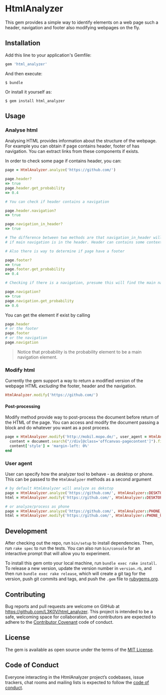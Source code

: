 # HtmlAnalyzer

This gem provides a simple way to identify elements on a web page such a header, navigation and footer also modifying webpages on the fly.

## Installation

Add this line to your application's Gemfile:

```ruby
gem 'html_analyzer'
```

And then execute:

    $ bundle

Or install it yourself as:

    $ gem install html_analyzer

## Usage

### Analyse html
Analysing HTML provides information about the structure of the webpage.
For example you can obtain if page contains header, footer of has navigation.
You can extract links from these components if exists.

In order to check some page if contains header, you can:

```ruby
page = HtmlAnalyzer.analyze('https://github.com/')

page.header?
=> true
page.header.get_probability
=> 0.4

# You can check if header contains a navigation

page.header.navigation?
=> true

page.navigation_in_header?
=> true

# The difference between two methods are that navigation_in_header will return true
# if main navigation is in the header. Header can contains some context navigation.

# Also there is way to determine if page have a footer

page.footer?
=> true
page.footer.get_probability
=> 0.4

# Checking if there is a navigation, presume this will find the main navigation

page.navigation?
=> true
page.navigation.get_probability
=> 0.6
```

You can get the element if exist by calling

```ruby
page.header
# or the footer
page.footer
# or the navigation
page.navigation
```

> Notice that probability is the probability element to be a main navigation element.

### Modify html
Currently the gem support a way to return a modified version of the webpage HTML
*excluding* the footer, header and the navigation.

```ruby
HtmlAnalyzer.modify('https://github.com/')
```

#### Post-processing

Modify method provide way to post-process the document before return of the HTML of the page.
You can access and modify the document passing a block and do whatever you want as a post process.

```ruby
page = HtmlAnalyzer.modify('http://mobil.mopo.de/', user_agent = HtmlAnalyzer::PHONE_USER_AGENT) do |document|
  content = document.search("//div[@class='offcanvas-pagecontent']").first
  content['style'] = 'margin-left: 0%'
end
```

### User agent

User can specify how the analyzer tool to behave - as desktop or phone. This can be passed to the `HtmlAnalyzer` methods as a second argument

```ruby
# by default HtmlAnalyzer will analyze as dekstop
page = HtmlAnalyzer.analyze('https://github.com/', HtmlAnalyzer::DESKTOP_USER_AGENT)
html = HtmlAnalyzer.modify('https://github.com/', HtmlAnalyzer::DESKTOP_USER_AGENT)

# or analyze/process as phone
page = HtmlAnalyzer.analyze('https://github.com/', HtmlAnalyzer::PHONE_USER_AGENT)
html = HtmlAnalyzer.modify('https://github.com/', HtmlAnalyzer::PHONE_USER_AGENT)
```

## Development

After checking out the repo, run `bin/setup` to install dependencies. Then, run `rake spec` to run the tests. You can also run `bin/console` for an interactive prompt that will allow you to experiment.

To install this gem onto your local machine, run `bundle exec rake install`. To release a new version, update the version number in `version.rb`, and then run `bundle exec rake release`, which will create a git tag for the version, push git commits and tags, and push the `.gem` file to [rubygems.org](https://rubygems.org).

## Contributing

Bug reports and pull requests are welcome on GitHub at https://github.com/L3K0V/html_analyzer. This project is intended to be a safe, welcoming space for collaboration, and contributors are expected to adhere to the [Contributor Covenant](http://contributor-covenant.org) code of conduct.

## License

The gem is available as open source under the terms of the [MIT License](https://opensource.org/licenses/MIT).

## Code of Conduct

Everyone interacting in the HtmlAnalyzer project’s codebases, issue trackers, chat rooms and mailing lists is expected to follow the [code of conduct](https://github.com/L3K0V/html_analyzer/blob/master/CODE_OF_CONDUCT.md).

